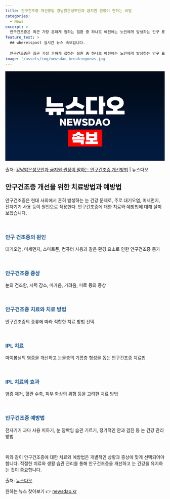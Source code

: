 ```yaml
---
title: 안구건조증 개선방법 강남밝은성모안과 금지원 원장이 전하는 비밀
categories:
  - News
excerpt: >
  안구건조증은 최근 가장 흔하게 접하는 질환 중 하나로 예전에는 노인에게 발생하는 안구 표면 질환이었다. 현재…
feature_text: >
  ## whereispost 실시간 뉴스 속보입니다.

  안구건조증은 최근 가장 흔하게 접하는 질환 중 하나로 예전에는 노인에게 발생하는 안구 표면 질환이었다. 현재…
image: '/assets/img/newsdao_breakingnews.jpg'
---
```


![뉴스다오 속보](/assets/img/newsdao_breakingnews.jpg)

<p>출처: <a href="https://newsdao.kr/3118" rel="dofollow">강남밝은성모안과 금지원 원장이 말하는 안구건조증 개선방법</a> | 뉴스다오</p>

<h2 data-ke-size="size26">안구건조증 개선을 위한 치료방법과 예방법</h2>
안구건조증은 현대 사회에서 흔히 발생하는 눈 건강 문제로, 주로 대기오염, 미세먼지, 전자기기 사용 등이 원인으로 작용한다. 안구건조증에 대한 치료와 예방법에 대해 살펴보겠습니다.

<p data-ke-size="size16">&nbsp;</p>

<h3><b><span style="color: #1a5490;">안구 건조증의 원인</span></b></h3>
대기오염, 미세먼지, 스마트폰, 컴퓨터 사용과 같은 환경 요소로 인한 안구건조증 증가

<p data-ke-size="size16">&nbsp;</p>

<h3><b><span style="color: #1a5490;">안구건조증 증상</span></b></h3>
눈의 건조함, 시력 감소, 따가움, 가려움, 피로 등의 증상

<p data-ke-size="size16">&nbsp;</p>

<h3><b><span style="color: #1a5490;">안구건조증 치료와 치료 방법</span></b></h3>
안구건조증의 종류에 따라 적합한 치료 방법 선택

<p data-ke-size="size16">&nbsp;</p>

<h3><b><span style="color: #1a5490;">IPL 치료</span></b></h3>
마이봄샘의 염증을 개선하고 눈물층의 기름층 형성을 돕는 안구건조증 치료법

<p data-ke-size="size16">&nbsp;</p>

<h3><b><span style="color: #1a5490;">IPL 치료의 효과</span></b></h3>
염증 제거, 혈관 수축, 피부 화상의 위험 등을 고려한 치료 방법

<p data-ke-size="size16">&nbsp;</p>

<h3><b><span style="color: #1a5490;">안구건조증 예방법</span></b></h3>
전자기기 과다 사용 피하기, 눈 깜빡임 습관 기르기, 정기적인 안과 검진 등 눈 건강 관리 방법

<p data-ke-size="size16">&nbsp;</p>

위와 같이 안구건조증에 대한 치료와 예방법은 개별적인 상황과 증상에 맞게 선택되어야 합니다. 적절한 치료와 생활 습관 관리를 통해 안구건조증을 개선하고 눈 건강을 유지하는 것이 중요합니다. 

출처: <a href="https://newsdao.kr/3118">뉴스다오</a> 

원하는 뉴스 찾아보기 👉 <a href="https://newsdao.kr" rel="dofollow">newsdao.kr</a>


